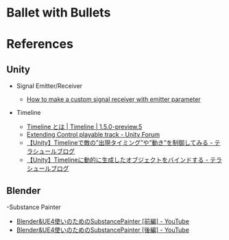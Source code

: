 # Ballet with Bullets

# References

## Unity

- Signal Emitter/Receiver
  - [How to make a custom signal receiver with emitter parameter](https://gametorrahod.com/how-to-make-a-custom-signal-receiver-with-emitter-parameter/)

- Timeline
  - [Timeline とは | Timeline | 1.5.0-preview.5](https://docs.unity3d.com/ja/Packages/com.unity.timeline@1.5/manual/index.html)
  - [Extending Control playable track - Unity Forum](https://forum.unity.com/threads/extending-control-playable-track.730370/)
  - [【Unity】Timelineで敵の”出現タイミング”や”動き”を制御してみる - テラシュールブログ](https://tsubakit1.hateblo.jp/entry/2017/12/04/115255)
  - [【Unity】Timelineに動的に生成したオブジェクトをバインドする - テラシュールブログ](https://tsubakit1.hateblo.jp/entry/2017/04/26/221548)

## Blender

-Substance Painter
  - [Blender&UE4使いのためのSubstancePainter [前編] - YouTube](https://www.youtube.com/watch?v=eYEpNf_ij9g)
  - [Blender&UE4使いのためのSubstancePainter [後編] - YouTube](https://www.youtube.com/watch?v=7AlW4sk6GDw)
